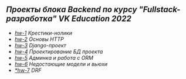 ## *Проекты блока Backend по курсу "Fullstack-разработка" VK Education 2022*
- [*hw-1*](https://github.com/ISkalchenkov/2022-2-VK-EDU-FS-Backend-I-Skalchenkov/tree/master/hw-1) *Крестики-нолики*
- [*hw-2*](https://github.com/ISkalchenkov/2022-2-VK-EDU-FS-Backend-I-Skalchenkov/tree/master/hw-2) *Основы HTTP*
- [*hw-3*](https://github.com/ISkalchenkov/2022-2-VK-EDU-FS-Backend-I-Skalchenkov/tree/master/hw-3) *Django-проект*
- [*hw-4*](https://github.com/ISkalchenkov/2022-2-VK-EDU-FS-Backend-I-Skalchenkov/tree/master/hw-4) *Проектирование БД проекта*
- [*hw-5*](https://github.com/ISkalchenkov/2022-2-VK-EDU-FS-Backend-I-Skalchenkov/tree/master/hw-5) *Админка и работа с ORM*
- [*hw-6*](https://github.com/ISkalchenkov/2022-2-VK-EDU-FS-Backend-I-Skalchenkov/tree/master/hw-6) *Недостающие модели и вьюхи*
- [*hw-7](https://github.com/ISkalchenkov/2022-2-VK-EDU-FS-Backend-I-Skalchenkov/tree/master/hw-7)  *DRF*
